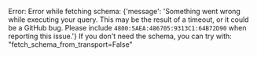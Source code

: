Error: Error while fetching schema: {'message': 'Something went wrong while executing your query. This may be the result of a timeout, or it could be a GitHub bug. Please include `4800:5AEA:486705:9313C1:64B72D90` when reporting this issue.'}
If you don't need the schema, you can try with: "fetch_schema_from_transport=False"
